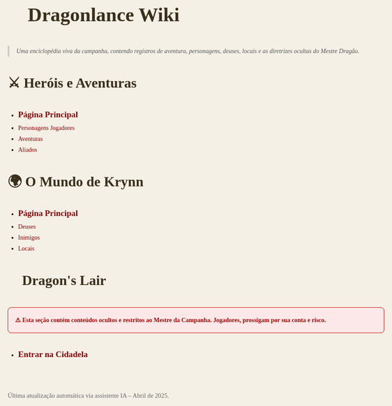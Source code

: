 
<!DOCTYPE html>
<html lang="pt-br">
<head>
  <meta charset="UTF-8">
  <title>Dragonlance Wiki</title>
  <link href="https://fonts.googleapis.com/css2?family=EB+Garamond&display=swap" rel="stylesheet">
  <style>
    body {
      background-image: url('https://www.transparenttextures.com/patterns/aged-paper.png');
      background-color: #f5f0e6;
      font-family: 'EB Garamond', serif;
      color: #3a2f1c;
      line-height: 1.8;
      padding: 3rem;
      max-width: 900px;
      margin: auto;
    }

    h1, h2, h3 {
      font-family: 'EB Garamond', serif;
      color: #8b0000;
      border-bottom: 2px solid #a0522d;
      padding-bottom: 0.3rem;
    }

    h1 {
      font-size: 2.8rem;
      margin-top: 2rem;
    }

    h2 {
      font-size: 2rem;
      margin-top: 2rem;
    }

    h3 {
      font-size: 1.6rem;
      margin-top: 1.5rem;
    }

    a {
      color: #8b0000;
      text-decoration: none;
    }

    a:hover {
      text-decoration: underline;
    }

    ul {
      list-style-type: square;
      padding-left: 1.5rem;
    }

    blockquote {
      font-style: italic;
      color: #555;
      border-left: 4px solid #ccc;
      margin-left: 0;
      padding-left: 1rem;
    }

    .warning {
      background-color: #fce8e8;
      border: 1px solid #cc0000;
      padding: 1rem;
      margin: 2rem 0;
      border-radius: 8px;
      font-weight: bold;
      color: #a00;
    }

    .section-link {
      font-size: 1.2rem;
      font-weight: bold;
      margin-top: 1rem;
      display: block;
    }

    footer {
      margin-top: 4rem;
      font-size: 0.9rem;
      color: #666;
    }
  </style>
</head>
<body>

<h1>📜 Dragonlance Wiki</h1>

<blockquote>
  Uma enciclopédia viva da campanha, contendo registros de aventura, personagens, deuses, locais e as diretrizes ocultas do Mestre Dragão.
</blockquote>

<h2>⚔️ Heróis e Aventuras</h2>
<ul>
  <li><a class="section-link" href=".campaign/main.md">Página Principal</a></li>
  <li><a href=".campaign/characters/index.md">Personagens Jogadores</a></li>
  <li><a href=".campaign/quests/index.md">Aventuras</a></li>
  <li><a href=".campaign/allies/index.md">Aliados</a></li>
</ul>

<h2>🌍 O Mundo de Krynn</h2>
<ul>
  <li><a class="section-link" href=".lore/main.md">Página Principal</a></li>
  <li><a href=".lore/deities/index.md">Deuses</a></li>
  <li><a href=".lore/enemies/index.md">Inimigos</a></li>
  <li><a href=".lore/locations/index.md">Locais</a></li>
</ul>

<h2>🐉 Dragon's Lair</h2>
<div class="warning">
  ⚠️ Esta seção contém conteúdos ocultos e restritos ao Mestre da Campanha. Jogadores, prossigam por sua conta e risco.
</div>
<ul>
  <li><a class="section-link" href="dragons-lair/dragons-lair-main.md">Entrar na Cidadela</a></li>
</ul>

<footer>
  Última atualização automática via assistente IA – Abril de 2025.
</footer>

</body>
</html>
